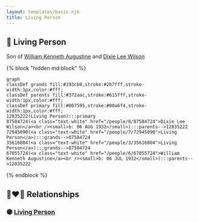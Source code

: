 ```yaml
---
layout: templates/basic.njk
title: Living Person
---
```

## 🔵 Living Person

Son of [William Kenneth Augustine](/people/6/67055724) and [Dixie Lee Wilson](/people/8/87584724)

{% block "hidden md:block" %}
```mermaid
graph
classDef grands fill:#193cb8,stroke:#2b7fff,stroke-width:1px,color:#fff;
classDef parents fill:#372aac,stroke:#615fff,stroke-width:1px,color:#fff;
classDef primary fill:#007595,stroke:#00a6f4,stroke-width:1px,color:#fff;
12835222(Living Person):::primary
87584724(<a class="text-white" href="/people/8/87584724">Dixie Lee Wilson</a><br /><small>b: 06 AUG 1932</small>):::parents-->12835222
72945090(<a class="text-white" href="/people/7/72945090">Living Person</a>):::grands-->87584724
35616804(<a class="text-white" href="/people/3/35616804">Living Person</a>):::grands-->87584724
67055724(<a class="text-white" href="/people/6/67055724">William Kenneth Augustine</a><br /><small>b: 06 JUL 1932</small>):::parents-->12835222
```
{% endblock %}

## 👩‍❤️‍👨 Relationships

### 🟣 [Living Person](/people/4/48229378)

